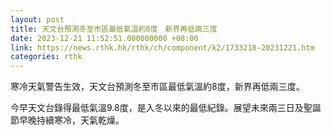 ```yaml
---
layout: post
title: 天文台預測冬至市區最低氣溫約8度　新界再低兩三度
date: 2023-12-21 11:52:51.000000000 +08:00
link: https://news.rthk.hk/rthk/ch/component/k2/1733218-20231221.htm
categories: rthk
---
```


寒冷天氣警告生效，天文台預測冬至市區最低氣溫約8度，新界再低兩三度。

今早天文台錄得最低氣溫9.8度，是入冬以來的最低紀錄。展望未來兩三日及聖誕節早晚持續寒冷，天氣乾燥。
